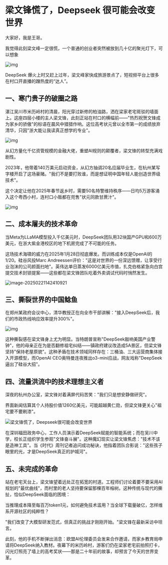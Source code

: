 <!--
 * @Author: JavaPub
 * @Date: 2025-02-21 13:53:02
 * @LastEditors: your name
 * @LastEditTime: 2025-02-21 14:27:56
 * @Description: Here is the JavaPub code base. Search JavaPub on the whole web.
 * @FilePath: /JavaPub-Blog/docs/posts/面试与职场/梁文锋慌了，Deepseek 很可能会改变世界.md
-->

# 梁文锋慌了，Deepseek 很可能会改变世界

大家好，我是王哥。

我觉得此刻梁文峰一定很慌，一个普通的创业者突然被放到几十亿的聚光灯下，可以想象

![img](https://javapub-common-oss.oss-cn-beijing.aliyuncs.com/javapub/202502211412756.jpeg)

DeepSeek 爆火上时又赶上过年，梁文峰家快成旅游景点了，短视频平台上很多在村口开直播的蹭热度的“达人”。



## 一、寒门贵子的破圈之路

湛江吴川市米历岭村的清晨，阳光穿过新修的柏油路，洒在梁家老宅斑驳的墙面上。这座四层小楼的主人梁文锋，此刻正站在村口的横幅前——"热烈祝贺文锋成为家乡的骄傲"的标语在晨风中猎猎作响。这位高考状元曾以全市第一的成绩放弃清华，只因"浙大能让我读真正想学的专业"。

![img](https://javapub-common-oss.oss-cn-beijing.aliyuncs.com/javapub/202502211419098.jpeg)

从幻方量化千亿资管规模的金融大佬，重塑AI规则的颠覆者，梁文锋的转型充满戏剧性。

2023年，他带着140万美元启动资金，从幻方抽调20名应届毕业生，在杭州某写字楼开启了这场豪赌。"我们不是要打败谁，而是想证明中国年轻人能创造世界级技术"。

这个决定让他在2025年春节返乡时，需要50名特警维持秩序——日均5万游客涌入这个粤西小村，连村口小贩都在兜售"状元同款甘蔗汁"。

![img](https://javapub-common-oss.oss-cn-beijing.aliyuncs.com/javapub/202502211421774.jpeg)

## 二、成本屠夫的技术革命

当Meta为LLaMA模型投入千亿美元时，DeepSeek团队用32块国产GPU和600万美元，在浙大紫金港校区的地下机房完成了不可能的任务。


这场技术海啸的威力在2025年1月28日彻底爆发。而训练成本仅是OpenAI的1/20。硅谷风投Marc Andreessen评价："这是对世界的一份深远馈赠，让享受行业泡沫的公司颜面扫地"。英伟达单日蒸发6000亿美元市值，扎克伯格紧急向白宫提交技术封锁提案——这些都在梁文锋团队吃着外卖调试代码时悄然发生。

![image-20250221142410921](https://javapub-common-oss.oss-cn-beijing.aliyuncs.com/javapub/202502211424593.png)

## 三、撕裂世界的中国鲶鱼

在郑州某政府会议中心，清华教授正在向全市干部讲解："接入DeepSeek后，我们的市政热线响应效率提升300%"。

![img](https://javapub-common-oss.oss-cn-beijing.aliyuncs.com/javapub/202502211426454.png)

这种撕裂感在梁文锋身上尤为明显。当特朗普宣称"DeepSeek敲响美国产业警钟"，他的母亲正在为是否翻修祖宅纠结——镇政府建议改造成5A景区，但梁文锋坚持"保持老屋原貌"。这种矛盾在技术领域同样存在：三桶油、三大运营商集体接入开源模型，而OpenAI CEO奥特曼连夜推出o3-mini应战，网友戏称"DeepSeek逼出了硅谷大招"。



## 四、流量洪流中的技术理想主义者

深夜的杭州办公室，梁文锋对着满屏代码苦笑："我们只是想安静做研究"。

界面新闻估算其个人持股价值1260亿美元，可能超越黄仁勋，但梁文锋更关心"祖宅要不要刷漆"。

![梁文锋慌了，Deepseek很可能会改变世界](https://javapub-common-oss.oss-cn-beijing.aliyuncs.com/javapub/202502211417483.png)

在深圳福田政务中心，工作人员演示着DeepSeek赋能的智能系统；而在吴川中学，校长正组织学生参观"文锋奋斗展"。这种魔幻现实让梁文锋焦虑："技术不该是造神工具"。当《时代》周刊记者追问成功秘诀，他指着团队合影说："这些孩子眼里的光，才是DeepSeek真正的护城河"。


## 五、未完成的革命

站在老宅天台上，梁文锋望着远处正在拓宽的村道。工程师们讨论着要不要采用AI规划的"最优曲线"，而村里的老人坚持要保留那棵百年榕树。这种传统与现代的撕扯，恰似DeepSeek面临的困境：

当推理成本降至每百万token1元，如何避免技术滥用？当全球下载量破亿，怎样维系开源社区的纯粹性？

"我们改变了大模型研发范式，但真正的挑战才刚刚开始。"梁文锋在最新采访中坦言。

此刻，他的手机不断弹出消息：欧盟AI伦理委员会发来合作邀请，而家乡教育局申请将DeepSeek纳入教材。夜幕下的米历岭村，游客们仍在梁家老宅前拍照打卡，闪光灯照亮了墙上的高考奖状——那是二十年前的故事，却预言了今天的世界变革。




